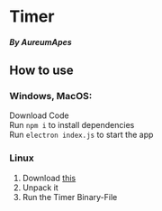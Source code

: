 # Timer
##### By AureumApes

## How to use
### Windows, MacOS:
Download Code
<br>
Run `npm i` to install dependencies
<br>
Run `electron index.js` to start the app
### Linux
1. Download [this](https://github.com/AureumApes/Timer/releases/download/v.1.0.1/Timer.tar.xz)
2. Unpack it
3. Run the Timer Binary-File